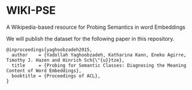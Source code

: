 # WIKI-PSE
A Wikipedia-based resource for Probing Semantics in word Embeddings


We will publish the dataset for the following paper in this repository.


```
@inproceedings{yaghoobzadeh2015,
  author    = {Yadollah Yaghoobzadeh, Katharina Kann, Eneko Agirre, Timothy J. Hazen and Hinrich Sch{\"{u}}tze},
  title     = {Probing for Semantic Classes: Diagnosing the Meaning Content of Word Embeddings},
  booktitle = {Proceedings of ACL},
}
```

